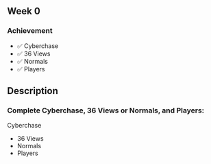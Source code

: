 ## Week 0
### Achievement
- ✅ Cyberchase
- ✅ 36 Views
- ✅ Normals
- ✅ Players
  
## Description
### Complete Cyberchase, 36 Views or Normals, and Players:

Cyberchase
- 36 Views
- Normals
- Players
